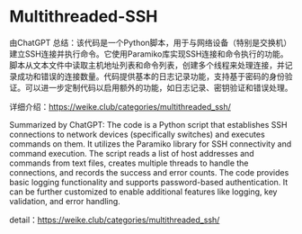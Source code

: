 # Multithreaded-SSH
由ChatGPT 总结：该代码是一个Python脚本，用于与网络设备（特别是交换机）建立SSH连接并执行命令。它使用Paramiko库实现SSH连接和命令执行的功能。脚本从文本文件中读取主机地址列表和命令列表，创建多个线程来处理连接，并记录成功和错误的连接数量。代码提供基本的日志记录功能，支持基于密码的身份验证。可以进一步定制代码以启用额外的功能，如日志记录、密钥验证和错误处理。

详细介绍：https://weike.club/categories/multithreaded_ssh/

Summarized by ChatGPT:
The code is a Python script that establishes SSH connections to network devices (specifically switches) and executes commands on them. It utilizes the Paramiko library for SSH connectivity and command execution. The script reads a list of host addresses and commands from text files, creates multiple threads to handle the connections, and records the success and error counts. The code provides basic logging functionality and supports password-based authentication. It can be further customized to enable additional features like logging, key validation, and error handling.

detail：https://weike.club/categories/multithreaded_ssh/
